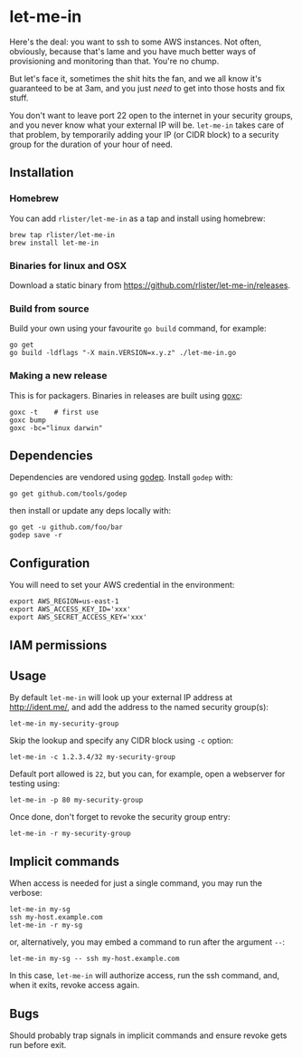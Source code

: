 # let-me-in

Here's the deal: you want to ssh to some AWS instances. Not often,
obviously, because that's lame and you have much better ways of
provisioning and monitoring than that. You're no chump.

But let's face it, sometimes the shit hits the fan, and we all know
it's guaranteed to be at 3am, and you just _need_ to get into those hosts
and fix stuff.

You don't want to leave port 22 open to the internet in your security
groups, and you never know what your external IP will be. `let-me-in`
takes care of that problem, by temporarily adding your IP (or CIDR
block) to a security group for the duration of your hour of need.

## Installation

### Homebrew

You can add `rlister/let-me-in` as a tap and install using homebrew:

```
brew tap rlister/let-me-in
brew install let-me-in
```

### Binaries for linux and OSX

Download a static binary from
https://github.com/rlister/let-me-in/releases.

### Build from source

Build your own using your favourite `go build` command, for example:

```
go get
go build -ldflags "-X main.VERSION=x.y.z" ./let-me-in.go
```

### Making a new release

This is for packagers. Binaries in releases are built using
[goxc](https://github.com/laher/goxc):

```
goxc -t    # first use
goxc bump
goxc -bc="linux darwin"
```

## Dependencies

Dependencies are vendored using
[godep](https://github.com/tools/godep). Install `godep` with:

```
go get github.com/tools/godep
```

then install or update any deps locally with:

```
go get -u github.com/foo/bar
godep save -r
```

## Configuration

You will need to set your AWS credential in the environment:

```
export AWS_REGION=us-east-1
export AWS_ACCESS_KEY_ID='xxx'
export AWS_SECRET_ACCESS_KEY='xxx'
```

## IAM permissions

## Usage

By default `let-me-in` will look up your external IP address at
http://ident.me/, and add the address to the named security group(s):

```
let-me-in my-security-group
```

Skip the lookup and specify any CIDR block using `-c` option:

```
let-me-in -c 1.2.3.4/32 my-security-group
```

Default port allowed is `22`, but you can, for example, open a
webserver for testing using:

```
let-me-in -p 80 my-security-group
```

Once done, don't forget to revoke the security group entry:

```
let-me-in -r my-security-group
```

## Implicit commands

When access is needed for just a single command, you may run the
verbose:

```
let-me-in my-sg
ssh my-host.example.com
let-me-in -r my-sg
```

or, alternatively, you may embed a command to run after the argument
`--`:

```
let-me-in my-sg -- ssh my-host.example.com
```

In this case, `let-me-in` will authorize access, run the ssh
command, and, when it exits, revoke access again.

## Bugs

Should probably trap signals in implicit commands and ensure revoke
gets run before exit.
